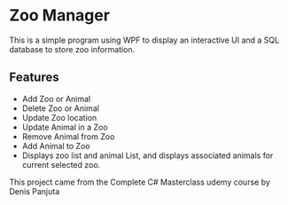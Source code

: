 # Zoo Manager
This is a simple program using WPF to display an interactive UI and a SQL database to store zoo information. 

## Features
* Add Zoo or Animal
* Delete Zoo or Animal
* Update Zoo location
* Update Animal in a Zoo
* Remove Animal from Zoo
* Add Animal to Zoo
* Displays zoo list and animal List, and displays associated animals for current selected zoo.

This project came from the Complete C# Masterclass udemy course by Denis Panjuta
